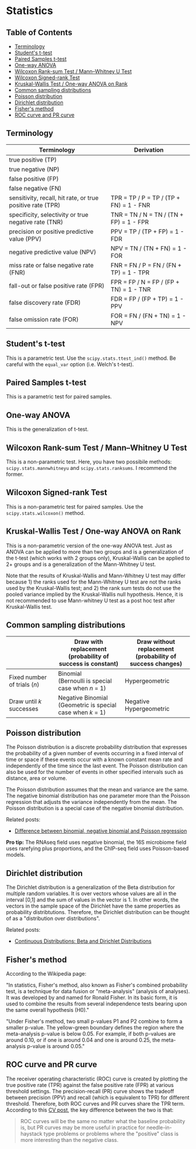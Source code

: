 # Statistics

## Table of Contents

* [Terminology](#Terminology)
* [Student's t-test](#Student's-t-test)
* [Paired Samples t-test](#Paired-Samples-t-test)
* [One-way ANOVA](#One-way-ANOVA)
* [Wilcoxon Rank-sum Test / Mann–Whitney U Test](#Wilcoxon-Rank-sum-Test-/-Mann–Whitney-U-Test)
* [Wilcoxon Signed-rank Test](#Wilcoxon-Signed-rank-Test)
* [Kruskal-Wallis Test / One-way ANOVA on Rank](#Kruskal-Wallis-Test-/-One-way-ANOVA-on-Rank)
* [Common sampling distributions](#Common-sampling-distributions)
* [Poisson distribution](#Poisson-distribution)
* [Dirichlet distribution](#Dirichlet-distribution)
* [Fisher's method](#Fisher's-method)
* [ROC curve and PR curve](#ROC-curve-and-PR-curve)

## Terminology <a name="Terminology"></a>

| Terminology                                                | Derivation                              |
| ---------------------------------------------------------- | --------------------------------------  |
| true positive (TP)                                         |                                         |
| true negative (NP)                                         |                                         |
| false positive (FP)                                        |                                         |
| false negative (FN)                                        |                                         |
| sensitivity, recall, hit rate, or true positive rate (TPR) | TPR = TP / P = TP / (TP + FN) = 1 - FNR |
| specificity, selectivity or true negative rate (TNR)       | TNR = TN / N = TN / (TN + FP) = 1 - FPR |
| precision or positive predictive value (PPV)               | PPV = TP / (TP + FP) = 1 - FDR          |
| negative predictive value (NPV)                            | NPV = TN / (TN + FN) = 1 - FOR          |
| miss rate or false negative rate (FNR)                     | FNR = FN / P = FN / (FN + TP) = 1 - TPR |
| fall-out or false positive rate (FPR)                      | FPR = FP / N = FP / (FP + TN) = 1 - TNR |
| false discovery rate (FDR)                                 | FDR = FP / (FP + TP) = 1 - PPV          |
| false omission rate (FOR)                                  | FOR = FN / (FN + TN) = 1 - NPV          |

## Student's t-test <a name="Student's-t-test"></a>

This is a parametric test. Use the `scipy.stats.ttest_ind()` method. Be careful with the `equal_var` option (i.e. Welch's t-test).

## Paired Samples t-test <a name="Paired-Samples-t-test"></a>

This is a parametric test for paired samples.

## One-way ANOVA <a name="One-way-ANOVA"></a>

This is the generalization of t-test.

## Wilcoxon Rank-sum Test / Mann–Whitney U Test <a name="Wilcoxon-Rank-sum-Test-/-Mann–Whitney-U-Test"></a>

This is a non-parametric test. Here, you have two possibile methods: `scipy.stats.mannwhitneyu` and `scipy.stats.ranksums`. I recommend the former.

## Wilcoxon Signed-rank Test <a name="Wilcoxon-Signed-rank-Test"></a>

This is a non-parametric test for paired samples. Use the `scipy.stats.wilcoxon()` method.

## Kruskal-Wallis Test / One-way ANOVA on Rank <a name="Kruskal-Wallis-Test-/-One-way-ANOVA-on-Rank"></a>

This is a non-parametric version of the one-way ANOVA test. Just as ANOVA can be applied to more than two groups and is a generalization of the t-test (which works with 2 groups only), Kruskal-Wallis can be applied to 2+ groups and is a generalization of the Mann-Whitney U test.

Note that the results of Kruskal-Wallis and Mann-Whitney U test may differ because 1) the ranks used for the Mann-Whitney U test are not the ranks used by the Kruskal-Wallis test; and 2) the rank sum tests do not use the pooled variance implied by the Kruskal-Wallis null hypothesis. Hence, it is not recommended to use Mann-whitney U test as a post hoc test after Kruskal-Wallis test.

## Common sampling distributions <a name="Common-sampling-distributions"></a>

|                                | Draw with replacement<br>(probability of success is constant) | Draw without replacement<br>(probability of success changes) |
| ------------------------------ | ------------------------------------------------------------- | ------------------------------------------------------------ |
| Fixed number of trials (*n*)   | Binomial<br>(Bernoulli is special case when *n* = 1)          | Hypergeometric                                               |
| Draw until *k* successes       | Negative Binomial<br>(Geometric is special case when *k* = 1) | Negative Hypergeometric                                      |

## Poisson distribution <a name="Poisson-distribution"></a>

The Poisson distribution is a discrete probability distribution that expresses the probability of a given number of events occurring in a fixed interval of time or space if these events occur with a known constant mean rate and independently of the time since the last event. The Poisson distribution can also be used for the number of events in other specified intervals such as distance, area or volume.

The Poisson distribution assumes that the mean and variance are the same. The negative binomial distribution has one parameter more than the Poisson regression that adjusts the variance independently from the mean. The Poisson distribution is a special case of the negative binomial distribution.

Related posts:

* [Difference between binomial, negative binomial and Poisson regression](https://stats.stackexchange.com/questions/60643/difference-between-binomial-negative-binomial-and-poisson-regression)

**Pro tip:** The RNAseq field uses negative binomial, the 16S microbiome field uses rarefying plus proportions, and the ChIP-seq field uses Poisson-based models.

## Dirichlet distribution <a name="Dirichlet-distribution"></a>

The Dirichlet distribution is a generalization of the Beta distribution for multiple random variables. It is over vectors whose values are all in the interval [0,1] and the sum of values in the vector is 1. In other words, the vectors in the sample space of the Dirichlet have the same properties as probability distribtutions. Therefore, the Dirichlet distribution can be thought of as a "distribution over distributions".

Related posts:

* [Continuous Distributions: Beta and Dirichlet Distributions](https://www.youtube.com/watch?v=CEVELIz4WXM)

## Fisher's method <a name="Fisher's-method"></a>

According to the Wikipedia page:

"In statistics, Fisher's method, also known as Fisher's combined probability test, is a technique for data fusion or "meta-analysis" (analysis of analyses). It was developed by and named for Ronald Fisher. In its basic form, it is used to combine the results from several independence tests bearing upon the same overall hypothesis (H0)."

"Under Fisher's method, two small p-values P1 and P2 combine to form a smaller p-value. The yellow-green boundary defines the region where the meta-analysis p-value is below 0.05. For example, if both p-values are around 0.10, or if one is around 0.04 and one is around 0.25, the meta-analysis p-value is around 0.05."

## ROC curve and PR curve <a name="ROC-curve-and-PR-curve"></a>

The receiver operating characteristic (ROC) curve is created by plotting the true positive rate (TPR) against the false positive rate (FPR) at various threshold settings. The precision-recall (PR) curve shows the tradeoff between precision (PPV) and recall (which is equivalent to TPR) for different threshold. Therefore, both ROC curves and PR curves share the TPR term. According to this [CV post](https://stats.stackexchange.com/questions/7207/roc-vs-precision-and-recall-curves), the key difference between the two is that:

> ROC curves will be the same no matter what the baseline probability is, but PR curves may be more useful in practice for needle-in-haystack type problems or problems where the "positive" class is more interesting than the negative class.
